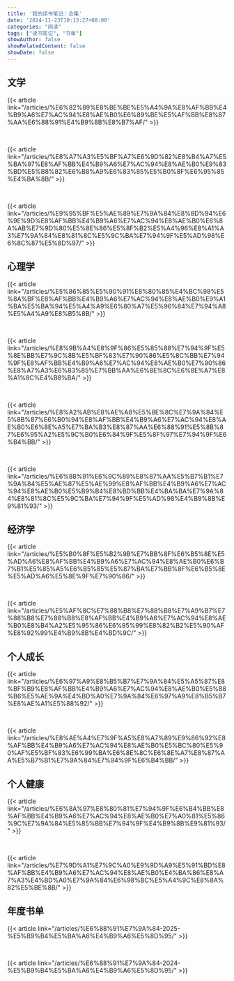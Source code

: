 ```yaml
---
title: '我的读书笔记｜合集'
date: '2024-11-23T10:13:27+08:00'
categories: "阅读"
tags: ["读书笔记", "书单"]
showAuthor: false
showRelatedContent: false
showDate: false
---
```


## 文学

{{< article link="/articles/%E6%82%89%E8%BE%BE%E5%A4%9A%E8%AF%BB%E4%B9%A6%E7%AC%94%E8%AE%B0%E6%89%BE%E5%AF%BB%E8%87%AA%E6%88%91%E4%B9%8B%E8%B7%AF/" >}}

<br>

{{< article link="/articles/%E8%A7%A3%E5%BF%A7%E6%9D%82%E8%B4%A7%E5%BA%97%E8%AF%BB%E4%B9%A6%E7%AC%94%E8%AE%B0%E9%83%BD%E5%B8%82%E6%B8%A9%E6%83%85%E5%B0%8F%E6%95%85%E4%BA%8B/" >}}

<br>

{{< article link="/articles/%E9%95%BF%E5%AE%89%E7%9A%84%E8%8D%94%E6%9E%9D%E8%AF%BB%E4%B9%A6%E7%AC%94%E8%AE%B0%E6%8A%AB%E7%9D%80%E5%8E%86%E5%8F%B2%E5%A4%96%E8%A1%A3%E7%9A%84%E8%81%8C%E5%9C%BA%E7%94%9F%E5%AD%98%E6%8C%87%E5%8D%97/" >}}

## 心理学

{{< article link="/articles/%E5%86%85%E5%90%91%E8%80%85%E4%BC%98%E5%8A%BF%E8%AF%BB%E4%B9%A6%E7%AC%94%E8%AE%B0%E9%A1%BA%E5%BA%94%E5%A4%A9%E6%80%A7%E5%96%84%E7%94%A8%E5%A4%A9%E8%B5%8B/" >}}

<br>

{{< article link="/articles/%E8%9B%A4%E8%9F%86%E5%85%88%E7%94%9F%E5%8E%BB%E7%9C%8B%E5%BF%83%E7%90%86%E5%8C%BB%E7%94%9F%E8%AF%BB%E4%B9%A6%E7%AC%94%E8%AE%B0%E7%90%86%E8%A7%A3%E6%83%85%E7%BB%AA%E6%8E%8C%E6%8E%A7%E8%A1%8C%E4%B8%BA/" >}}

<br>

{{< article link="/articles/%E8%A2%AB%E8%AE%A8%E5%8E%8C%E7%9A%84%E5%8B%87%E6%B0%94%E8%AF%BB%E4%B9%A6%E7%AC%94%E8%AE%B0%E6%8E%A5%E7%BA%B3%E8%87%AA%E6%88%91%E5%8B%87%E6%95%A2%E5%9C%B0%E6%84%9F%E5%8F%97%E7%94%9F%E6%B4%BB/" >}}

<br>

{{< article link="/articles/%E6%88%91%E6%9C%89%E8%87%AA%E5%B7%B1%E7%9A%84%E5%AE%87%E5%AE%99%E8%AF%BB%E4%B9%A6%E7%AC%94%E8%AE%B0%E5%B9%B4%E8%BD%BB%E4%BA%BA%E7%9A%84%E8%81%8C%E5%9C%BA%E7%94%9F%E5%AD%98%E4%B9%8B%E9%81%93/" >}}

## 经济学

{{< article link="/articles/%E5%B0%8F%E5%B2%9B%E7%BB%8F%E6%B5%8E%E5%AD%A6%E8%AF%BB%E4%B9%A6%E7%AC%94%E8%AE%B0%E6%B7%B1%E5%85%A5%E6%B5%85%E5%87%BA%E7%BB%8F%E6%B5%8E%E5%AD%A6%E5%8E%9F%E7%90%86/" >}}

<br>

{{< article link="/articles/%E5%AF%8C%E7%88%B8%E7%88%B8%E7%A9%B7%E7%88%B8%E7%88%B8%E8%AF%BB%E4%B9%A6%E7%AC%94%E8%AE%B0%E8%B4%A2%E5%95%86%E6%95%99%E8%82%B2%E5%90%AF%E8%92%99%E4%B9%8B%E4%BD%9C/" >}}

## 个人成长

{{< article link="/articles/%E6%97%A9%E8%B5%B7%E7%9A%84%E5%A5%87%E8%BF%B9%E8%AF%BB%E4%B9%A6%E7%AC%94%E8%AE%B0%E5%88%B6%E5%AE%9A%E4%BD%A0%E7%9A%84%E6%97%A9%E8%B5%B7%E8%AE%A1%E5%88%92/" >}}

<br>

{{< article link="/articles/%E8%AE%A4%E7%9F%A5%E8%A7%89%E9%86%92%E8%AF%BB%E4%B9%A6%E7%AC%94%E8%AE%B0%E5%BC%80%E5%90%AF%E5%BF%83%E6%99%BA%E6%8E%8C%E6%8E%A7%E8%87%AA%E5%B7%B1%E7%9A%84%E7%94%9F%E6%B4%BB/" >}}

## 个人健康

{{< article link="/articles/%E6%8A%97%E8%80%81%E7%94%9F%E6%B4%BB%E8%AF%BB%E4%B9%A6%E7%AC%94%E8%AE%B0%E7%A0%81%E5%86%9C%E7%9A%84%E5%85%BB%E7%94%9F%E4%B9%8B%E9%81%93/" >}}

<br>

{{< article link="/articles/%E7%9D%A1%E7%9C%A0%E9%9D%A9%E5%91%BD%E8%AF%BB%E4%B9%A6%E7%AC%94%E8%AE%B0%E4%BA%86%E8%A7%A3%E4%BD%A0%E7%9A%84%E6%98%BC%E5%A4%9C%E8%8A%82%E5%BE%8B/" >}}

## 年度书单

{{< article link="/articles/%E6%88%91%E7%9A%84-2025-%E5%B9%B4%E5%BA%A6%E4%B9%A6%E5%8D%95/" >}}

<br>

{{< article link="/articles/%E6%88%91%E7%9A%84-2024-%E5%B9%B4%E5%BA%A6%E4%B9%A6%E5%8D%95/" >}}
